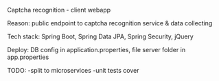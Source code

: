 Captcha recognition - client webapp

Reason: public endpoint to captcha recognition service & data collecting

Tech stack: Spring Boot, Spring Data JPA, Spring Security, jQuery

Deploy: DB config in application.properties, file server folder in app.properties

TODO: -split to microservices -unit tests cover

